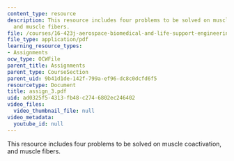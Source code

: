 ```yaml
---
content_type: resource
description: This resource includes four problems to be solved on muscle coactivation,
  and muscle fibers.
file: /courses/16-423j-aerospace-biomedical-and-life-support-engineering-spring-2006/ad0325f54313fb48c2746802ec246402_assign_3.pdf
file_type: application/pdf
learning_resource_types:
- Assignments
ocw_type: OCWFile
parent_title: Assignments
parent_type: CourseSection
parent_uid: 9b41d1de-142f-799a-ef96-dc8c0dcfd6f5
resourcetype: Document
title: assign_3.pdf
uid: ad0325f5-4313-fb48-c274-6802ec246402
video_files:
  video_thumbnail_file: null
video_metadata:
  youtube_id: null
---
```

This resource includes four problems to be solved on muscle coactivation, and muscle fibers.